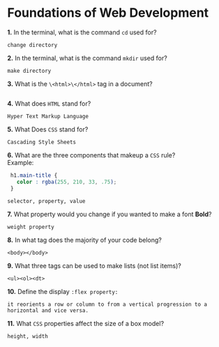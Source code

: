 # Foundations of Web Development

**1.** In the terminal, what is the command `cd` used for?
<!-- enter you answer in the space below -->
```
change directory
```

**2.** In the terminal, what is the command `mkdir` used for?
<!-- enter you answer in the space below -->
```
make directory
```

**3.** What is the `\<html>\</html>` tag in a document?
<!-- enter you answer in the space below -->
```

```

**4.** What does `HTML` stand for?
<!-- enter you answer in the space below -->
```
Hyper Text Markup Language
```

**5.** What Does `CSS` stand for?
<!-- enter you answer in the space below -->
```
Cascading Style Sheets
```

**6.** What are the three components that makeup a `CSS` rule? <br> Example:
```css
 h1.main-title {
   color : rgba(255, 210, 33, .75);
 }
```
<!-- enter you answer in the space below -->
```
selector, property, value
```

**7.** What property would you change if you wanted to make a font **Bold**?
<!-- enter you answer in the space below -->
```
weight property
```

**8.** In what tag does the majority of your code belong?
<!-- enter you answer in the space below -->
```
<body></body>
```

**9.** What three tags can be used to make lists (not list items)?
<!-- enter you answer in the space below -->
```
<ul><ol><dt>
```

**10.** Define the display `:flex property:`
<!-- enter you answer in the space below -->
```
it reorients a row or column to from a vertical progression to a horizontal and vice versa. 
```

**11.** What `CSS` properties affect the size of a box model?
<!-- enter you answer in the space below -->
```
height, width
```
